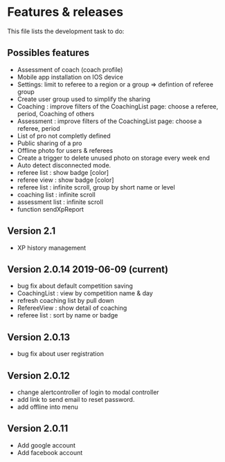 # Features & releases

This file lists the development task to do:

## Possibles features

- Assessment of coach (coach profile)
- Mobile app installation on IOS device
- Settings: limit to referee to a region or a group => defintion of referee group
- Create user group used to simplify the sharing
- Coaching : improve filters of the CoachingList page: choose a referee, period, Coaching of others
- Assessment : improve filters of the CoachingList page: choose a referee, period
- List of pro not completly defined
- Public sharing of a pro
- Offline photo for users & referees
- Create a trigger to delete unused photo on storage every week end
- Auto detect disconnected mode.
- referee list : show badge [color]
- referee view : show badge  [color]
- referee list : infinite scroll, group by short name or level
- coaching list : infinite scroll
- assessment list : infinite scroll
- function sendXpReport

## Version 2.1

- XP history management

## Version 2.0.14 2019-06-09 (current)

- bug fix about default competition saving
- CoachingList : view by competition name & day
- refresh coaching list by pull down
- RefereeView : show detail of coaching
- referee list : sort by name or badge

## Version 2.0.13

- bug fix about user registration

## Version 2.0.12

- change alertcontroller of login to modal controller
- add link to send email to reset password.
- add offline into menu

## Version 2.0.11

- Add google account
- Add facebook account
